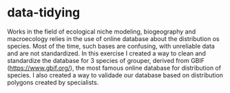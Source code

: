 # data-tidying
Works in the field of ecological niche modeling, biogeography and macroecology relies in the use of online database about the distribution os species. Most of the time, such bases are confusing, with unreliable data and are not standardized. In this exercise I created a way to clean  and standardize the database for 3 species of grouper, derived from GBIF (https://www.gbif.org/), the most famous online database for distribution of species. I also created a way to validade our database based on distribution polygons created by specialists.
